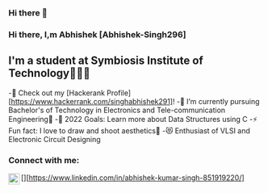 ### Hi there 👋

<!--
**Abhishek-Singh296/Abhishek-Singh296** is a ✨ _special_ ✨ repository because its `README.md` (this file) appears on your GitHub profile.

Here are some ideas to get you started:

- 🔭 I’m currently working on ...
- 🌱 I’m currently learning ...
- 👯 I’m looking to collaborate on ...
- 🤔 I’m looking for help with ...
- 💬 Ask me about ...
- 📫 How to reach me: ...
- 😄 Pronouns: ...
- ⚡ Fun fact: ...
-->
### Hi there, I,m Abhishek [Abhishek-Singh296]

## I'm a student at Symbiosis Institute of Technology👨🏻‍🎓
-🔭 Check out my [Hackerank Profile][https://www.hackerrank.com/singhabhishek291]!
-🌱 I’m currently pursuing Bachelor's of Technology in Electronics and Tele-communication Engineering🏫
-🥅 2022 Goals: Learn more about Data Structures using C
-⚡ Fun fact: I love to draw and shoot aesthetics📸
-😻 Enthusiast of VLSI and Electronic Circuit Designing

### Connect with me:
[<image align="left" alt="Abhishek-Singh296 | Linkedin" width="22px" src="https://cdn.jsdelivr.net/npm/simple-icon@v3/icons/linkedin.svg" />][https://www.linkedin.com/in/abhishek-kumar-singh-851919220/]
